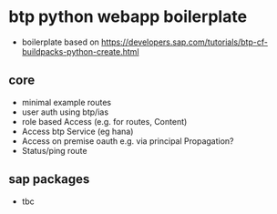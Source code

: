 # btp python webapp boilerplate
- boilerplate based on https://developers.sap.com/tutorials/btp-cf-buildpacks-python-create.html

## core
- minimal example routes
- user auth using btp/ias
- role based Access (e.g. for routes, Content)
- Access btp Service (eg hana)
- Access on premise oauth e.g. via principal Propagation?
- Status/ping route

## sap packages
- tbc
